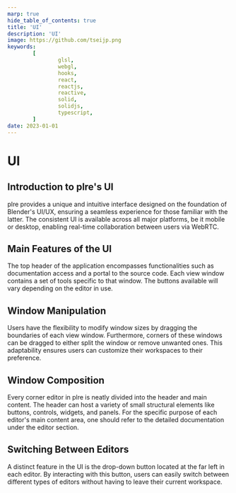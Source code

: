 ```yaml
---
marp: true
hide_table_of_contents: true
title: 'UI'
description: 'UI'
image: https://github.com/tseijp.png
keywords:
        [
                glsl,
                webgl,
                hooks,
                react,
                reactjs,
                reactive,
                solid,
                solidjs,
                typescript,
        ]
date: 2023-01-01
---
```


# UI

## Introduction to plre's UI

plre provides a unique and intuitive interface designed on the foundation of Blender's UI/UX, ensuring a seamless experience for those familiar with the latter. The consistent UI is available across all major platforms, be it mobile or desktop, enabling real-time collaboration between users via WebRTC.

## Main Features of the UI

The top header of the application encompasses functionalities such as documentation access and a portal to the source code. Each view window contains a set of tools specific to that window. The buttons available will vary depending on the editor in use.

## Window Manipulation

Users have the flexibility to modify window sizes by dragging the boundaries of each view window. Furthermore, corners of these windows can be dragged to either split the window or remove unwanted ones. This adaptability ensures users can customize their workspaces to their preference.

## Window Composition

Every corner editor in plre is neatly divided into the header and main content. The header can host a variety of small structural elements like buttons, controls, widgets, and panels. For the specific purpose of each editor's main content area, one should refer to the detailed documentation under the editor section.

## Switching Between Editors

A distinct feature in the UI is the drop-down button located at the far left in each editor. By interacting with this button, users can easily switch between different types of editors without having to leave their current workspace.
